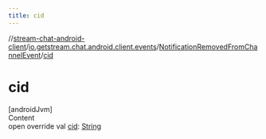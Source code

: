 ```yaml
---
title: cid
---
```

//[stream-chat-android-client](../../../index.md)/[io.getstream.chat.android.client.events](../index.md)/[NotificationRemovedFromChannelEvent](index.md)/[cid](cid.md)



# cid  
[androidJvm]  
Content  
open override val [cid](cid.md): [String](https://kotlinlang.org/api/latest/jvm/stdlib/kotlin/-string/index.html)  



